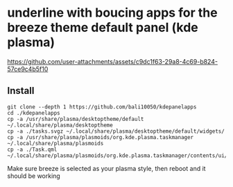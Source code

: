 # underline with boucing apps for the breeze theme default panel (kde plasma)


https://github.com/user-attachments/assets/c9dc1f63-29a8-4c69-b824-57ce9c4b5f10

## Install
```
git clone --depth 1 https://github.com/bali10050/kdepanelapps
cd ./kdepanelapps
cp -a /usr/share/plasma/desktoptheme/default ~/.local/share/plasma/desktoptheme
cp -a ./tasks.svgz ~/.local/share/plasma/desktoptheme/default/widgets/
cp -a /usr/share/plasma/plasmoids/org.kde.plasma.taskmanager ~/.local/share/plasma/plasmoids
cp -a ./Task.qml ~/.local/share/plasma/plasmoids/org.kde.plasma.taskmanager/contents/ui/
```

Make sure breeze is selected as your plasma style, then reboot and it should be working
